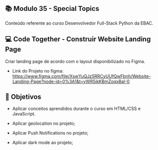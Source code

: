 ## 📚 Modulo 35 - Special Topics
Conteúdo referente ao curso Desenvolvedor Full-Stack Python da EBAC.

## 💻 Code Together - Construir Website Landing Page
Criar landing page de acordo com o layout disponibilizado no Figma.
- Link do Projeto no figma: https://www.figma.com/file/XswYuQJz5RRCyUUfQwFbnh/Website-Landing-Page?node-id=0%3A1&t=yWR5ikKBmZoqx8aI-0

## 💼 Objetivos
- Aplicar conceitos aprendidos durante o curso em HTML/CSS e JavaScript.

- Aplicar geolocation no projeto;

- Aplicar Push Notifications no projeto;

- Aplicar dark mode ao projeto;
